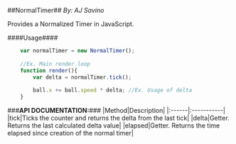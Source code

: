 ##NormalTimer##
*By: AJ Savino*

Provides a Normalized Timer in JavaScript.

####Usage####
```JavaScript
	var normalTimer = new NormalTimer();
	
	//Ex. Main render loop
	function render(){
		var delta = normalTimer.tick();
		
		ball.x += ball.speed * delta; //Ex. Usage of delta
	}
```

###**API DOCUMENTATION:**###
|Method|Description|
|:------|:-----------|
|tick|Ticks the counter and returns the delta from the last tick|
|delta|Getter. Returns the last calculated delta value|
|elapsed|Getter. Returns the time elapsed since creation of the normal timer|